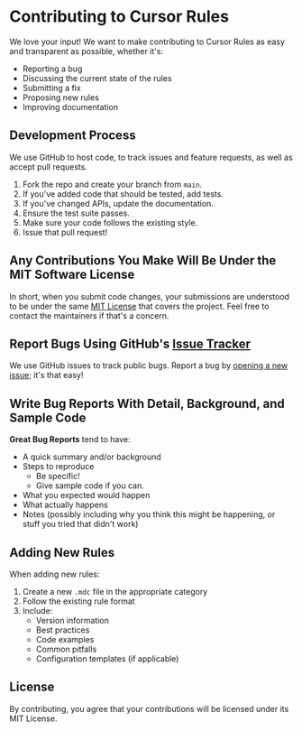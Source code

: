 # Contributing to Cursor Rules

We love your input! We want to make contributing to Cursor Rules as easy and transparent as possible, whether it's:

- Reporting a bug
- Discussing the current state of the rules
- Submitting a fix
- Proposing new rules
- Improving documentation

## Development Process

We use GitHub to host code, to track issues and feature requests, as well as accept pull requests.

1. Fork the repo and create your branch from `main`.
2. If you've added code that should be tested, add tests.
3. If you've changed APIs, update the documentation.
4. Ensure the test suite passes.
5. Make sure your code follows the existing style.
6. Issue that pull request!

## Any Contributions You Make Will Be Under the MIT Software License

In short, when you submit code changes, your submissions are understood to be under the same [MIT License](LICENSE) that covers the project. Feel free to contact the maintainers if that's a concern.

## Report Bugs Using GitHub's [Issue Tracker](../../issues)

We use GitHub issues to track public bugs. Report a bug by [opening a new issue](../../issues/new); it's that easy!

## Write Bug Reports With Detail, Background, and Sample Code

**Great Bug Reports** tend to have:

- A quick summary and/or background
- Steps to reproduce
  - Be specific!
  - Give sample code if you can.
- What you expected would happen
- What actually happens
- Notes (possibly including why you think this might be happening, or stuff you tried that didn't work)

## Adding New Rules

When adding new rules:

1. Create a new `.mdc` file in the appropriate category
2. Follow the existing rule format
3. Include:
   - Version information
   - Best practices
   - Code examples
   - Common pitfalls
   - Configuration templates (if applicable)

## License

By contributing, you agree that your contributions will be licensed under its MIT License.
